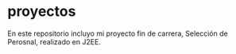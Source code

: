 proyectos
=========

En este repositorio incluyo mi proyecto fin de carrera, Selección de Perosnal, realizado en J2EE.
